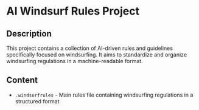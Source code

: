 # AI Windsurf Rules Project

## Description
This project contains a collection of AI-driven rules and guidelines specifically focused on windsurfing. It aims to standardize and organize windsurfing regulations in a machine-readable format.

## Content
- `.windsurfrules` - Main rules file containing windsurfing regulations in a structured format

